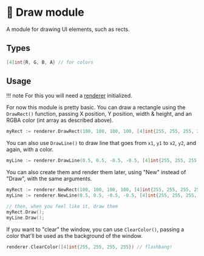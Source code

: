 <!--markdownlint-disable md010-->
# 🎨 Draw module

A module for drawing UI elements, such as rects.

## Types

```go
[4]int{R, G, B, A} // for colors
```

## Usage

!!! note
    For this you will need a [renderer](renderer.md) initialized.

For now this module is pretty basic. You can draw a rectangle using the `DrawRect()` function, passing X position, Y position, width & height, and an RGBA color (int array as described above).

```go
myRect := renderer.DrawRect(100, 100, 100, 100, [4]int{255, 255, 255, 255}) // draws a white square
```

You can also use `DrawLine()` to draw line that goes from `x1`, `y1` to `x2`, `y2`, and again, with a color.

```go
myLine := renderer.DrawLine(0.5, 0.5, -0.5, -0.5, [4]int{255, 255, 255, 255})
```

You can also create them and render them later, using "New" instead of "Draw", with the same arguments.

```go
myRect := renderer.NewRect(100, 100, 100, 100, [4]int{255, 255, 255, 255})
myLine := renderer.NewLine(0.5, 0.5, -0.5, -0.5, [4]int{255, 255, 255, 255})

// then, when you feel like it, draw them
myRect.Draw();
myLine.Draw();
```

If you want to "clear" the window, you can use `ClearColor()`, passing a color that'll be used as the background of the window.

```go
renderer.ClearColor([4]int{255, 255, 255, 255}) // flashbang!
```
